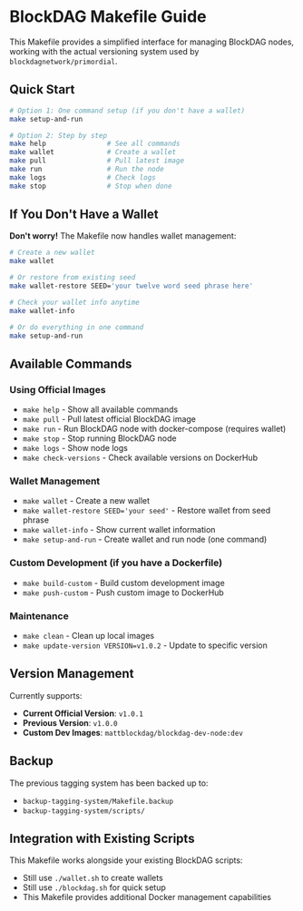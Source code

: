 # BlockDAG Makefile Guide

This Makefile provides a simplified interface for managing BlockDAG nodes, working with the actual versioning system used by `blockdagnetwork/primordial`.

## Quick Start

```bash
# Option 1: One command setup (if you don't have a wallet)
make setup-and-run

# Option 2: Step by step
make help               # See all commands
make wallet             # Create a wallet
make pull               # Pull latest image  
make run                # Run the node
make logs               # Check logs
make stop               # Stop when done
```

## If You Don't Have a Wallet

**Don't worry!** The Makefile now handles wallet management:

```bash
# Create a new wallet
make wallet

# Or restore from existing seed
make wallet-restore SEED='your twelve word seed phrase here'

# Check your wallet info anytime
make wallet-info

# Or do everything in one command
make setup-and-run
```

## Available Commands

### Using Official Images
- `make help` - Show all available commands
- `make pull` - Pull latest official BlockDAG image 
- `make run` - Run BlockDAG node with docker-compose (requires wallet)
- `make stop` - Stop running BlockDAG node
- `make logs` - Show node logs  
- `make check-versions` - Check available versions on DockerHub

### Wallet Management
- `make wallet` - Create a new wallet
- `make wallet-restore SEED='your seed'` - Restore wallet from seed phrase
- `make wallet-info` - Show current wallet information
- `make setup-and-run` - Create wallet and run node (one command)

### Custom Development (if you have a Dockerfile)
- `make build-custom` - Build custom development image
- `make push-custom` - Push custom image to DockerHub

### Maintenance
- `make clean` - Clean up local images
- `make update-version VERSION=v1.0.2` - Update to specific version

## Version Management

Currently supports:
- **Current Official Version**: `v1.0.1` 
- **Previous Version**: `v1.0.0`
- **Custom Dev Images**: `mattblockdag/blockdag-dev-node:dev`

## Backup

The previous tagging system has been backed up to:
- `backup-tagging-system/Makefile.backup`
- `backup-tagging-system/scripts/`

## Integration with Existing Scripts

This Makefile works alongside your existing BlockDAG scripts:
- Still use `./wallet.sh` to create wallets
- Still use `./blockdag.sh` for quick setup
- This Makefile provides additional Docker management capabilities
